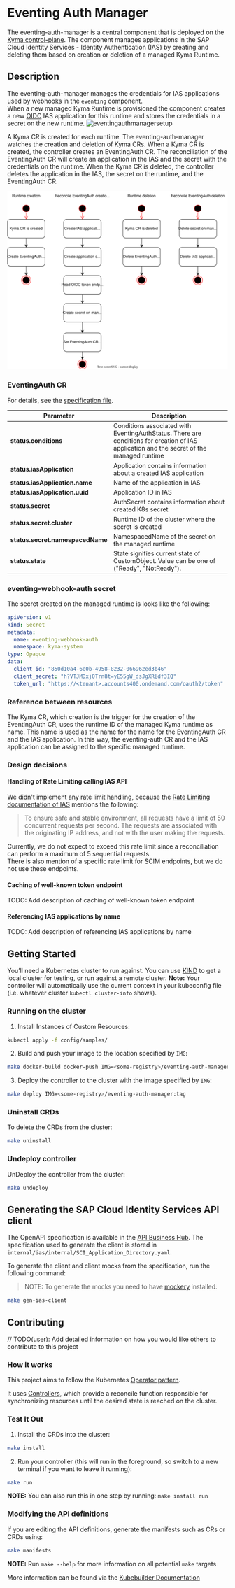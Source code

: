 # Eventing Auth Manager
The eventing-auth-manager is a central component that is deployed on the [Kyma control-plane](https://github.com/kyma-project/control-plane). The component manages applications in the 
SAP Cloud Identity Services - Identity Authentication (IAS) by creating and deleting them based on creation or deletion of a managed Kyma Runtime.

## Description
The eventing-auth-manager manages the credentials for IAS applications used by webhooks in the `eventing` component.  
When a new managed Kyma Runtime is provisioned the component creates a new [OIDC](https://openid.net/connect/) IAS application for this runtime and stores the credentials in a secret on the new runtime.
![eventingauthmanagersetup](https://user-images.githubusercontent.com/292906/230387760-8392eee5-f304-46fe-bed5-1e6b456677b5.png)

A Kyma CR is created for each runtime. The eventing-auth-manager watches the creation and deletion of Kyma CRs. When a Kyma CR is created, the controller creates an EventingAuth CR. 
The reconciliation of the EventingAuth CR will create an application in the IAS and the secret with the credentials on the runtime.
When the Kyma CR is deleted, the controller deletes the application in the IAS, the secret on the runtime, and the EventingAuth CR.

![controller-flow](./doc/controller-flow.svg)


### EventingAuth CR

For details, see the [specification file](./api/v1alpha1/eventingauth_types.go).

<!-- EventingAuth v1alpha1 operator.kyma-project.io -->
| Parameter         | Description                                                                                                                               |
| ---------------------------------------- |-------------------------------------------------------------------------------------------------------------------------------------------|
| **status.conditions** | Conditions associated with EventingAuthStatus. There are conditions for creation of IAS application and the secret of the managed runtime |
| **status.iasApplication** | Application contains information about a created IAS application                                                                          |
| **status.iasApplication.name** | Name of the application in IAS                                                                                                            |
| **status.iasApplication.uuid** | Application ID in IAS                                                                                                                     |
| **status.secret** | AuthSecret contains information about created K8s secret                                                                                  |
| **status.secret.cluster** | Runtime ID of the cluster where the secret is created                                                                                     |
| **status.secret.namespacedName** | NamespacedName of the secret on the managed runtime                                                                                       |
| **status.state** | State signifies current state of CustomObject. Value can be one of ("Ready", "NotReady").                                                 |

### eventing-webhook-auth secret
The secret created on the managed runtime is looks like the following:
```yaml
apiVersion: v1
kind: Secret
metadata:
  name: eventing-webhook-auth
  namespace: kyma-system
type: Opaque
data:
  client_id: "850d10a4-6e0b-4958-8232-066962ed3b46"
  client_secret: "h?VTJMDxj0Trn8t=yE55gW_dsJgXR[df3IQ"
  token_url: "https://<tenant>.accounts400.ondemand.com/oauth2/token"
```

### Reference between resources
The Kyma CR, which creation is the trigger for the creation of the EventingAuth CR, uses the runtime ID of the managed Kyma runtime as name. This name is used as the name for the
name for the EventingAuth CR and the IAS application. In this way, the eventing-auth CR and the IAS application can be assigned to the specific managed runtime.

### Design decisions

#### Handling of Rate Limiting calling IAS API
We didn't implement any rate limit handling, because the [Rate Limiting documentation of IAS](https://help.sap.com/docs/IDENTITY_AUTHENTICATION/6d6d63354d1242d185ab4830fc04feb1/e22ee47abf614565bcb29bb4ddbbf209.html) mentions the following: 
> To ensure safe and stable environment, all requests have a limit of 50 concurrent requests per second. The requests are associated with the originating IP address, and not with the user making the requests.

Currently, we do not expect to exceed this rate limit since a reconciliation can perform a maximum of 5 sequential requests.  
There is also mention of a specific rate limit for SCIM endpoints, but we do not use these endpoints.

#### Caching of well-known token endpoint
TODO: Add description of caching of well-known token endpoint

#### Referencing IAS applications by name
TODO: Add description of referencing IAS applications by name


## Getting Started
You’ll need a Kubernetes cluster to run against. You can use [KIND](https://sigs.k8s.io/kind) to get a local cluster for testing, or run against a remote cluster.
**Note:** Your controller will automatically use the current context in your kubeconfig file (i.e. whatever cluster `kubectl cluster-info` shows).

### Running on the cluster
1. Install Instances of Custom Resources:

```sh
kubectl apply -f config/samples/
```

2. Build and push your image to the location specified by `IMG`:

```sh
make docker-build docker-push IMG=<some-registry>/eventing-auth-manager:tag
```

3. Deploy the controller to the cluster with the image specified by `IMG`:

```sh
make deploy IMG=<some-registry>/eventing-auth-manager:tag
```

### Uninstall CRDs
To delete the CRDs from the cluster:

```sh
make uninstall
```

### Undeploy controller
UnDeploy the controller from the cluster:

```sh
make undeploy
```

## Generating the SAP Cloud Identity Services API client
The OpenAPI specification is available in the [API Business Hub](https://api.sap.com/api/SCI_Application_Directory).
The specification used to generate the client is stored in `internal/ias/internal/SCI_Application_Directory.yaml`.

To generate the client and client mocks from the specification, run the following command:

> NOTE: To generate the mocks you need to have [mockery](https://vektra.github.io/mockery/) installed.

```sh
make gen-ias-client
```

## Contributing
// TODO(user): Add detailed information on how you would like others to contribute to this project

### How it works
This project aims to follow the Kubernetes [Operator pattern](https://kubernetes.io/docs/concepts/extend-kubernetes/operator/).

It uses [Controllers](https://kubernetes.io/docs/concepts/architecture/controller/),
which provide a reconcile function responsible for synchronizing resources until the desired state is reached on the cluster.

### Test It Out
1. Install the CRDs into the cluster:

```sh
make install
```

2. Run your controller (this will run in the foreground, so switch to a new terminal if you want to leave it running):

```sh
make run
```

**NOTE:** You can also run this in one step by running: `make install run`

### Modifying the API definitions
If you are editing the API definitions, generate the manifests such as CRs or CRDs using:

```sh
make manifests
```

**NOTE:** Run `make --help` for more information on all potential `make` targets

More information can be found via the [Kubebuilder Documentation](https://book.kubebuilder.io/introduction.html)
